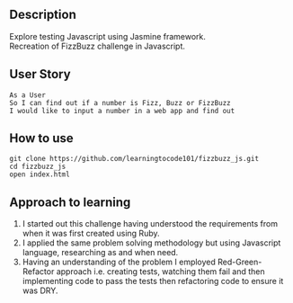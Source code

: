 ## Description
Explore testing Javascript using Jasmine framework.  
Recreation of FizzBuzz challenge in Javascript. 

## User Story
```
As a User
So I can find out if a number is Fizz, Buzz or FizzBuzz
I would like to input a number in a web app and find out
```

## How to use
```
git clone https://github.com/learningtocode101/fizzbuzz_js.git
cd fizzbuzz_js
open index.html 
```
## Approach to learning
1. I started out this challenge having understood the requirements from when it was first created using Ruby.  
2. I applied the same problem solving methodology but using Javascript language, researching as and when need.    
3. Having an understanding of the problem I employed Red-Green-Refactor approach i.e. creating tests, watching them fail and then implementing code to pass the tests then refactoring code to ensure it was DRY. 
